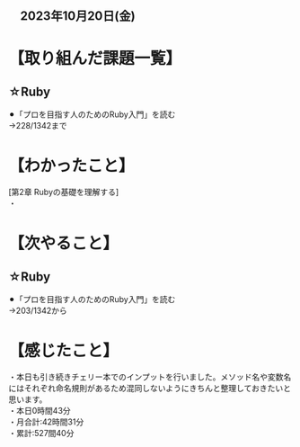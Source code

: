 ## 　2023年10月20日(金)
# 【取り組んだ課題一覧】
## ☆Ruby
⚫︎「プロを目指す人のためのRuby入門」を読む<br>
→228/1342まで<br>
# 【わかったこと】
[第2章 Rubyの基礎を理解する]<br>
・<br>
# 【次やること】
## ☆Ruby
⚫︎「プロを目指す人のためのRuby入門」を読む<br>
→203/1342から<br>
# 【感じたこと】
・本日も引き続きチェリー本でのインプットを行いました。メソッド名や変数名にはそれぞれ命名規則があるため混同しないようにきちんと整理しておきたいと思います。<br>
・本日0時間43分<br>
・月合計:42時間31分<br>
・累計:527間40分<br>
